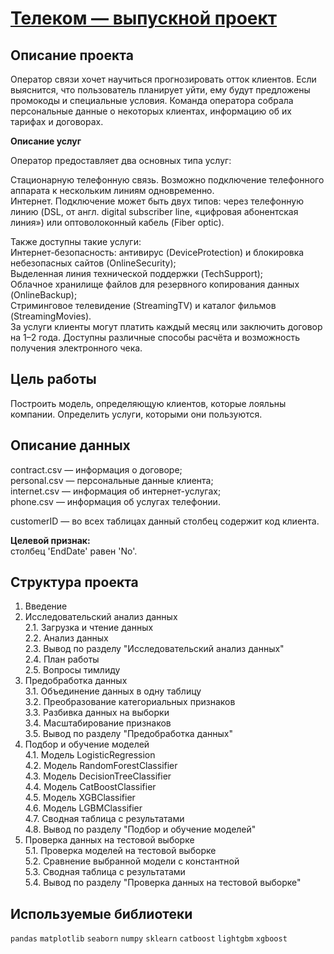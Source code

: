 # [Телеком — выпускной проект](https://github.com/IvanZhoglik/yandex-practicum-projects/blob/main/16_graduation_project/graduation_project.ipynb)

## Описание проекта

Оператор связи хочет научиться прогнозировать отток клиентов. Если выяснится, что пользователь планирует уйти, ему будут предложены промокоды и специальные условия. Команда оператора собрала персональные данные о некоторых клиентах, информацию об их тарифах и договорах.

**Описание услуг**

Оператор предоставляет два основных типа услуг:

Стационарную телефонную связь. Возможно подключение телефонного аппарата к нескольким линиям одновременно.
<br>Интернет. Подключение может быть двух типов: через телефонную линию (DSL, от англ. digital subscriber line, «цифровая абонентская линия») или оптоволоконный кабель (Fiber optic).

Также доступны такие услуги:
<br>Интернет-безопасность: антивирус (DeviceProtection) и блокировка небезопасных сайтов (OnlineSecurity);
<br>Выделенная линия технической поддержки (TechSupport);
<br>Облачное хранилище файлов для резервного копирования данных (OnlineBackup);
<br>Стриминговое телевидение (StreamingTV) и каталог фильмов (StreamingMovies).
<br>За услуги клиенты могут платить каждый месяц или заключить договор на 1–2 года. Доступны различные способы расчёта и возможность получения электронного чека.

## Цель работы

Построить модель, определяющую клиентов, которые лояльны компании. Определить услуги, которыми они пользуются.

## Описание данных

contract.csv — информация о договоре;
<br>personal.csv — персональные данные клиента;
<br>internet.csv — информация об интернет-услугах;
<br>phone.csv — информация об услугах телефонии.

customerID — во всех таблицах данный столбец содержит код клиента.

**Целевой признак:** 
<br>столбец 'EndDate' равен 'No'.

## Структура проекта

1. Введение
2. Исследовательский анализ данных
<br>2.1.  Загрузка и чтение данных
<br>2.2.  Анализ данных
<br>2.3.  Вывод по разделу "Исследовательский анализ данных"
<br>2.4.  План работы
<br>2.5.  Вопросы тимлиду
3. Предобработка данных
<br>3.1.  Объединение данных в одну таблицу
<br>3.2.  Преобразование категориальных признаков
<br>3.3.  Разбивка данных на выборки
<br>3.4. Масштабирование признаков
<br>3.5.  Вывод по разделу "Предобработка данных"
4. Подбор и обучение моделей
<br>4.1.  Модель LogisticRegression
<br>4.2.  Модель RandomForestClassifier
<br>4.3.  Модель DecisionTreeClassifier
<br>4.4.  Модель CatBoostClassifier
<br>4.5.  Модель XGBClassifier
<br>4.6.  Модель LGBMClassifier
<br>4.7.  Сводная таблица с результатами
<br>4.8.  Вывод по разделу "Подбор и обучение моделей"
5. Проверка данных на тестовой выборке
<br>5.1.  Проверка моделей на тестовой выборке
<br>5.2.  Сравнение выбранной модели с константной
<br>5.3.  Сводная таблица с результатами
<br>5.4.  Вывод по разделу "Проверка данных на тестовой выборке"

## Используемые библиотеки
`pandas` `matplotlib` `seaborn` `numpy` `sklearn` `catboost` `lightgbm` `xgboost`
